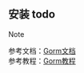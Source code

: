 ## 安装 todo
> [!NOTE]
> 参考文档：[Gorm文档](https://docs.fengfengzhidao.com/#/docs/gorm%E6%96%87%E6%A1%A3/1.%E8%BF%9E%E6%8E%A5)  
> 参考教程：[Gorm教程](https://www.bilibili.com/video/BV1xg411t7RZ/)
